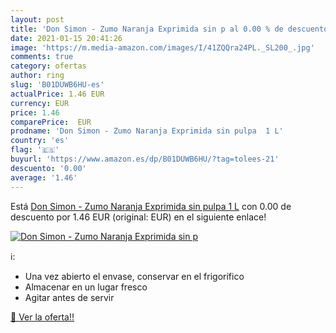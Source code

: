 ```yaml
---
layout: post
title: 'Don Simon - Zumo Naranja Exprimida sin p al 0.00 % de descuento'
date: 2021-01-15 20:41:26
image: 'https://m.media-amazon.com/images/I/41ZQQra24PL._SL200_.jpg'
comments: true
category: ofertas
author: ring
slug: 'B01DUWB6HU-es'
actualPrice: 1.46 EUR
currency: EUR
price: 1.46
comparePrice:  EUR
prodname: 'Don Simon - Zumo Naranja Exprimida sin pulpa  1 L'
country: 'es'
flag: '🇪🇸'
buyurl: 'https://www.amazon.es/dp/B01DUWB6HU/?tag=tolees-21'
descuento: '0.00'
average: '1.46'
---
```


Está [Don Simon - Zumo Naranja Exprimida sin pulpa  1 L](https://www.amazon.es/dp/B01DUWB6HU/?tag=tolees-21) con 0.00 de descuento por 1.46 EUR (original:  EUR) en el siguiente enlace!

[![Don Simon - Zumo Naranja Exprimida sin p](https://m.media-amazon.com/images/I/41ZQQra24PL._SL200_.jpg)](https://www.amazon.es/dp/B01DUWB6HU/?tag=tolees-21)

ℹ️:

- Una vez abierto el envase, conservar en el frigorífico
- Almacenar en un lugar fresco
- Agitar antes de servir

[🛒 Ver la oferta!!](https://www.amazon.es/dp/B01DUWB6HU/?tag=tolees-21)
